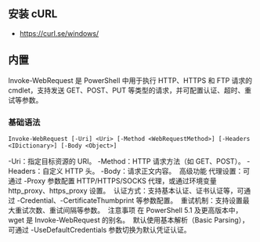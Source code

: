 
## 安装 cURL

- https://curl.se/windows/

## 内置

Invoke-WebRequest 是 PowerShell 中用于执行 HTTP、HTTPS 和 FTP 请求的 cmdlet，支持发送 GET、POST、PUT 等类型的请求，并可配置认证、超时、重试等参数。 ‌

### 基础语法

```shell
Invoke-WebRequest [-Uri] <Uri> [-Method <WebRequestMethod>] [-Headers <IDictionary>] [-Body <Object>]  
```

-Uri‌：指定目标资源的 URI。
-Method‌：HTTP 请求方法（如 GET、POST）。
-Headers‌：自定义 HTTP 头。
-Body‌：请求正文内容。 ‌
高级功能
代理设置‌：可通过 -Proxy 参数配置 HTTP/HTTPS/SOCKS 代理，或通过环境变量 http_proxy、https_proxy 设置。 ‌‌
认证方式‌：支持基本认证、证书认证等，可通过 -Credential、-CertificateThumbprint 等参数配置。 ‌
重试机制‌：支持设置最大重试次数、重试间隔等参数。 ‌
注意事项
在 PowerShell 5.1 及更高版本中，wget 是 Invoke-WebRequest 的别名。 ‌‌
默认使用基本解析（Basic Parsing），可通过 -UseDefaultCredentials 参数切换为默认凭证认证。 ‌
